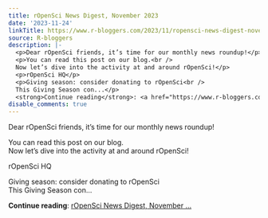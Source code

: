 ```yaml
---
title: rOpenSci News Digest, November 2023
date: '2023-11-24'
linkTitle: https://www.r-bloggers.com/2023/11/ropensci-news-digest-november-2023/
source: R-bloggers
description: |-
  <p>Dear rOpenSci friends, it’s time for our monthly news roundup!</p>
  <p>You can read this post on our blog.<br />
  Now let’s dive into the activity at and around rOpenSci!</p>
  <p>rOpenSci HQ</p>
  <p>Giving season: consider donating to rOpenSci<br />
  This Giving Season con...</p>
  <strong>Continue reading</strong>: <a href="https://www.r-bloggers.com/2023/11/ropensci-news-digest-november-2023/">rOpenSci News Digest, November ...
disable_comments: true
---
```

<p>Dear rOpenSci friends, it’s time for our monthly news roundup!</p>
<p>You can read this post on our blog.<br />
Now let’s dive into the activity at and around rOpenSci!</p>
<p>rOpenSci HQ</p>
<p>Giving season: consider donating to rOpenSci<br />
This Giving Season con...</p>
<strong>Continue reading</strong>: <a href="https://www.r-bloggers.com/2023/11/ropensci-news-digest-november-2023/">rOpenSci News Digest, November ...